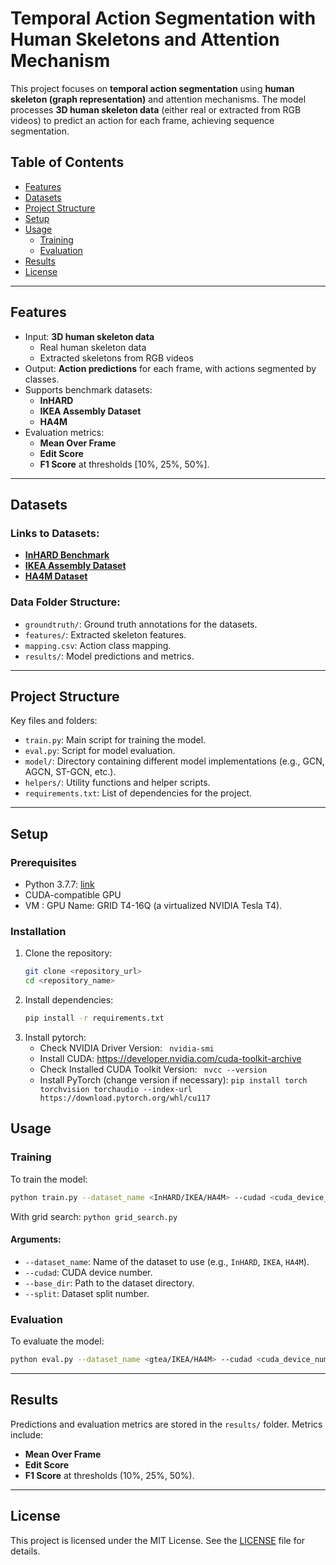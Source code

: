 
# Temporal Action Segmentation with Human Skeletons and Attention Mechanism

This project focuses on **temporal action segmentation** using **human skeleton (graph representation)** and attention mechanisms. The model processes **3D human skeleton data** (either real or extracted from RGB videos) to predict an action for each frame, achieving sequence segmentation.

## Table of Contents
- [Features](#features)
- [Datasets](#datasets)
- [Project Structure](#project-structure)
- [Setup](#setup)
- [Usage](#usage)
  - [Training](#training)
  - [Evaluation](#evaluation)
- [Results](#results)
- [License](#license)

---

## Features
- Input: **3D human skeleton data**
  - Real human skeleton data
  - Extracted skeletons from RGB videos
- Output: **Action predictions** for each frame, with actions segmented by classes.
- Supports benchmark datasets:
  - **InHARD**
  - **IKEA Assembly Dataset**
  - **HA4M**
- Evaluation metrics:
  - **Mean Over Frame**
  - **Edit Score**
  - **F1 Score** at thresholds [10%, 25%, 50%].

---

## Datasets
### Links to Datasets:
- **[InHARD Benchmark](https://paperswithcode.com/dataset/inhard)**
- **[IKEA Assembly Dataset](https://ikeaasm.github.io/)**
- **[HA4M Dataset](https://baltig.cnr.it/ISP/ha4m)**

### Data Folder Structure:
- `groundtruth/`: Ground truth annotations for the datasets.
- `features/`: Extracted skeleton features.
- `mapping.csv`: Action class mapping.
- `results/`: Model predictions and metrics.

---

## Project Structure
Key files and folders:
- `train.py`: Main script for training the model.
- `eval.py`: Script for model evaluation.
- `model/`: Directory containing different model implementations (e.g., GCN, AGCN, ST-GCN, etc.).
- `helpers/`: Utility functions and helper scripts.
- `requirements.txt`: List of dependencies for the project.

---

## Setup
### Prerequisites
- Python 3.7.7: [link](https://www.python.org/downloads/release/python-377/)
- CUDA-compatible GPU
- VM : GPU Name: GRID T4-16Q (a virtualized NVIDIA Tesla T4).

### Installation
1. Clone the repository:
   ```bash
   git clone <repository_url>
   cd <repository_name>
   ```
2. Install dependencies:
   ```bash
   pip install -r requirements.txt
   ```
3. Install pytorch:
   - Check NVIDIA Driver Version: ``` nvidia-smi```
   - Install CUDA: https://developer.nvidia.com/cuda-toolkit-archive
   - Check Installed CUDA Toolkit Version: ``` nvcc --version```
   - Install PyTorch (change version if necessary): ``pip install torch torchvision torchaudio --index-url https://download.pytorch.org/whl/cu117``

## Usage

### Training
To train the model:
```bash
python train.py --dataset_name <InHARD/IKEA/HA4M> --cudad <cuda_device_number> --base_dir <data_directory_for_dataset> --split <split_number>
```
With grid search:
``python grid_search.py``

#### Arguments:
- `--dataset_name`: Name of the dataset to use (e.g., `InHARD`, `IKEA`, `HA4M`).
- `--cudad`: CUDA device number.
- `--base_dir`: Path to the dataset directory.
- `--split`: Dataset split number.

### Evaluation
To evaluate the model:
```bash
python eval.py --dataset_name <gtea/IKEA/HA4M> --cudad <cuda_device_number> --base_dir <data_directory_for_dataset>
```

---

## Results
Predictions and evaluation metrics are stored in the `results/` folder. Metrics include:
- **Mean Over Frame**
- **Edit Score**
- **F1 Score** at thresholds (10%, 25%, 50%).

---

## License
This project is licensed under the MIT License. See the [LICENSE](LICENSE) file for details.
